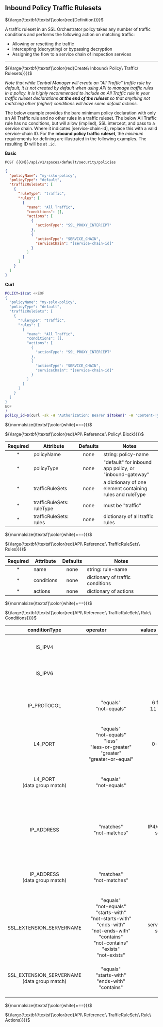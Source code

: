 ## Inbound Policy Traffic Rulesets

${\large{\textbf{\textsf{\color{red}Definition}}}}$

A traffic ruleset in an SSL Orchestrator policy takes any number of traffic conditions and performs the following action on matching traffic:

- Allowing or resetting the traffic
- Intercepting (decrypting) or bypassing decryption
- Assigning the flow to a service chain of inspection services

___

${\large{\textbf{\textsf{\color{red}Create\ Inbound\ Policy\ Traffic\ Rulesets}}}}$

*Note that while Central Manager will create an "All Traffic" traffic rule by default, it is not created by default when using API to manage traffic rules in a policy. It is highly recommended to include an All Traffic rule in your traffic ruleset declarations **at the end of the ruleset** so that anything not matching other (higher) conditions will have some default actions.*

The below example provides the bare minimum policy declaration with only an All Traffic rule and no other rules in a traffic ruleset. The below All Traffic rule has no conditions, but will allow (implied), SSL intercept, and pass to a service chain. Where it indicates [service-chain-id], replace this with a valid service-chain ID. For the **inbound policy traffic ruleset**, the _minimum_ requirements for defining are illustrated in the following examples. The resulting ID will be at ```.id```.

**Basic**
```bash
POST {{CM}}/api/v1/spaces/default/security/policies
```
```json
{
  "policyName": "my-sslo-policy",
  "policyType": "default",
  "trafficRuleSets": [
    {
      "ruleType": "traffic",
      "rules": [
        {
          "name": "All Traffic",
          "conditions": [],
          "actions": [
            {
              "actionType": "SSL_PROXY_INTERCEPT"
            },
            {
              "actionType": "SERVICE_CHAIN",
              "serviceChain": "[service-chain-id]"
            }
          ]
        }
      ]
    }
  ]
}
```
**Curl**
```bash
POLICY=$(cat <<EOF
{
  "policyName": "my-sslo-policy",
  "policyType": "default",
  "trafficRuleSets": [
    {
      "ruleType": "traffic",
      "rules": [
        {
          "name": "All Traffic",
          "conditions": [],
          "actions": [
            {
              "actionType": "SSL_PROXY_INTERCEPT"
            },
            {
              "actionType": "SERVICE_CHAIN",
              "serviceChain": "[service-chain-id]"
            }
          ]
        }
      ]
    }
  ]
}
EOF
)
policy_id=$(curl -sk -H "Authorization: Bearer ${token}" -H "Content-Type: application/json" "https://${CM}/api/v1/spaces/default/security/policies" -d "${POLICY}" |jq -r '.id')
```

${\normalsize{\textsf{\color{white}===}}}$

${\large{\textbf{\textsf{\color{red}API\ Reference:\ Policy\ Block}}}}$

| Required | Attribute                 | Defaults | Notes                                                      |
|:--------:|---------------------------|:--------:|------------------------------------------------------------|
|     *    | policyName                |   none   | string: policy-name                                        |
|     *    | policyType                |   none   | "default" for inbound app policy, or "inbound-gateway"     |
|     *    | trafficRuleSets           |   none   | a dictionary of one element containing rules and ruleType  |
|     *    | trafficRuleSets: ruleType |   none   | must be "traffic"                                          |
|     *    | trafficRuleSets: rules    |   none   | dictionary of all traffic rules                            |


${\normalsize{\textsf{\color{white}===}}}$

${\large{\textbf{\textsf{\color{red}API\ Reference:\ TrafficRuleSets\ Rules}}}}$

| Required | Attribute  | Defaults | Notes                            |
|:--------:|------------|:--------:|----------------------------------|
|     *    | name       |   none   | string: rule-name                |
|     *    | conditions |   none   | dictionary of traffic conditions |
|     *    | actions    |   none   | dictionary of actions            |


${\normalsize{\textsf{\color{white}===}}}$

${\large{\textbf{\textsf{\color{red}API\ Reference:\ TrafficRuleSets\ Rule\ Conditions}}}}$

|                   conditionType                   |                                                                       operator&emsp;&emsp;&emsp;&emsp;&emsp;&emsp;                                                                      | values&emsp;&emsp;&emsp;&emsp;&emsp;&emsp; |     datagroup     | local&emsp;&emsp;&emsp;&emsp;&emsp;&emsp;&emsp; | Example                                                                                                                                                                                                                                       | Notes&emsp;&emsp;&emsp;&emsp;&emsp;&emsp;&emsp;&emsp;&emsp;&emsp;&emsp;&emsp;&emsp;&emsp;&emsp;&emsp;&emsp;&emsp;&emsp;&emsp;&emsp; |
|:-------------------------------------------------:|:---------------------------------------------------------------------------------------------------------------------------------------------------------------------------------------:|:------------------------------------------:|:-----------------:|:-----------------------------------------------:|-----------------------------------------------------------------------------------------------------------------------------------------------------------------------------------------------------------------------------------------------|:-----------------------------------------------------------------------------------------------------------------------------------:|
|                      IS_IPV4                      |                                                                                                                                                                                         |                                            |                   | true                                            | {<br /> &emsp;"conditionType":"IS_IPV4",<br /> &emsp;"local":true<br /> }                                                                                                                                                                     | IP Version is IPv4                                                                                                                  |
|                      IS_IPV6                      |                                                                                                                                                                                         |                                            |                   | true                                            | {<br /> &emsp;"conditionType":"IS_IPV6",<br /> &emsp;"local":true<br /> }                                                                                                                                                                     | IP Version is IPv6                                                                                                                  |
|                    IP_PROTOCOL                    | "equals"<br /> "not-equals"                                                                                                                                                             | 6 for TCP<br /> 11 for UDP                 |                   | true                                            | {<br /> &emsp;"conditionType":"IP_PROTOCOL",<br /> &emsp;"operator":"equals",<br /> &emsp;"values":[6],<br /> &emsp;"local":true<br /> }                                                                                                      | IP protocol version currently supports TCP(6) and UDP(11)                                                                           |
|                      L4_PORT                      | "equals"<br /> "not-equals"<br /> "less"<br /> "less-or-greater"<br /> "greater"<br /> "greater-or-equal"                                                                               | 0-65535                                    |                   | true (client-side)<br /> false (server-side)    | {<br /> &emsp;"conditionType":"L4_PORT",<br /> &emsp;"operator":"equals",<br /> &emsp;"values":[443],<br /> &emsp;"local":false<br /> }                                                                                                       | Client or server-side port match (integers)                                                                                         |
|          L4_PORT<br /> (data group match)         | "equals"<br /> "not-equals"                                                                                                                                                             |                                            | DG UUID reference | true (client-side)<br /> false (server-side)    | {<br /> &emsp;"conditionType":"L4_PORT",<br /> &emsp;"operator":"equals",<br /> &emsp;"datagroup":DG-UUID,<br /> &emsp;"local":false<br /> }                                                                                                  | Client or server-side port match (data group)                                                                                       |
|                     IP_ADDRESS                    | "matches"<br /> "not-matches"                                                                                                                                                           | IP4/6 IP or IP subnet                      |                   | true (client-side)<br /> false (server-side)    | {<br /> &emsp;"conditionType":"IP_ADDRESS",<br /> &emsp;"operator":"equals",<br /> &emsp;"values":[<br /> &emsp;&emsp;"10.10.0.10",<br /> &emsp;&emsp;"10.20.0.0/16",<br /> &emsp;],<br /> &emsp;"local":true<br /> }                         | Client or server-side IP/IP-subnet match (IPv4/IPv6)                                                                                |
|        IP_ADDRESS<br /> (data group match)        | "matches"<br /> "not-matches"                                                                                                                                                           |                                            | DG UUID reference | true (client-side)<br /> false (server-side)    | {<br /> &emsp;"conditionType":"IP_ADDRESS",<br /> &emsp;"operator":"equals",<br /> &emsp;"datagroup":DG-UUID<br /> &emsp;"local":true<br /> }                                                                                                 | Client or server-side IP/IP-subnet match (datagroup)                                                                                |
|              SSL_EXTENSION_SERVERNAME             | "equals"<br /> "not-equals"<br /> "starts-with"<br /> "not-starts-with"<br /> "ends-with"<br /> "not-ends-with"<br /> "contains"<br /> "not-contains"<br /> "exists"<br /> "not-exists" | server-name strings                        |                   | true                                            | {<br /> &emsp;"conditionType":"SSL_EXTENSION_SERVERNAME",<br /> &emsp;"operator":"equals",<br /> &emsp;"values":[<br /> &emsp;&emsp;"test1.f5labs.com",<br /> &emsp;&emsp;"test1.f5labs.com",<br /> &emsp;],<br /> &emsp;"local":true<br /> } | SNI Server Name match (server-name strings)                                                                                         |
| SSL_EXTENSION_SERVERNAME<br /> (data group match) | "equals"<br /> "starts-with"<br /> "ends-with"<br /> "contains"                                                                                                                         |                                            | DG UUID reference | true                                            | {<br /> &emsp;"conditionType":"SSL_EXTENSION_SERVERNAME",<br /> &emsp;"operator":"equals",<br /> &emsp;"datagroup":DG-UUID<br /> &emsp;"local":true<br /> }                                                                                   | SNI Server Name match (data group)                                                                                                  |



${\normalsize{\textsf{\color{white}===}}}$

${\large{\textbf{\textsf{\color{red}API\ Reference:\ TrafficRuleSets\ Rule\ Actions}}}}$




